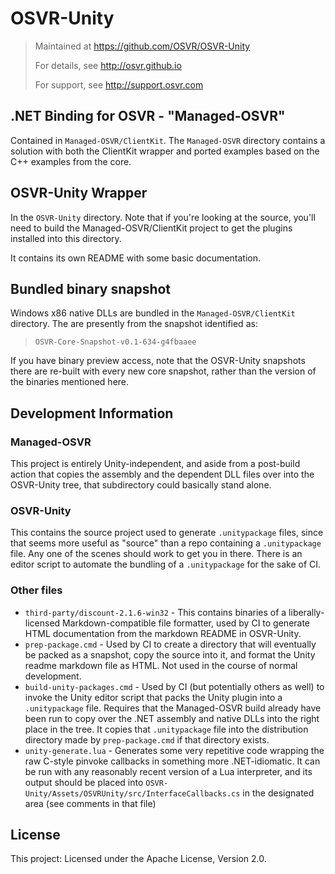 # OSVR-Unity
> Maintained at <https://github.com/OSVR/OSVR-Unity>
>
> For details, see <http://osvr.github.io>
>
> For support, see <http://support.osvr.com>

## .NET Binding for OSVR - "Managed-OSVR"
Contained in `Managed-OSVR/ClientKit`. The `Managed-OSVR` directory contains a solution with both the ClientKit wrapper and ported examples based on the C++ examples from the core.

## OSVR-Unity Wrapper
In the `OSVR-Unity` directory. Note that if you're looking at the source, you'll need to build the Managed-OSVR/ClientKit project to get the plugins installed into this directory.

It contains its own README with some basic documentation.

## Bundled binary snapshot
Windows x86 native DLLs are bundled in the `Managed-OSVR/ClientKit` directory. The are presently from the snapshot identified as:

> `OSVR-Core-Snapshot-v0.1-634-g4fbaaee`

If you have binary preview access, note that the OSVR-Unity snapshots there are re-built with every new core snapshot, rather than the version of the binaries mentioned here.

## Development Information

### Managed-OSVR
This project is entirely Unity-independent, and aside from a post-build action that copies the assembly and the dependent DLL files over into the OSVR-Unity tree, that subdirectory could basically stand alone.

### OSVR-Unity
This contains the source project used to generate `.unitypackage` files, since that seems more useful as "source" than a repo containing a `.unitypackage` file. Any one of the scenes should work to get you in there. There is an editor script to automate the bundling of a `.unitypackage` for the sake of CI.

### Other files

- `third-party/discount-2.1.6-win32` - This contains binaries of a liberally-licensed Markdown-compatible file formatter, used by CI to generate HTML documentation from the markdown README in OSVR-Unity.
- `prep-package.cmd` - Used by CI to create a directory that will eventually be packed as a snapshot, copy the source into it, and format the Unity readme markdown file as HTML. Not used in the course of normal development.
- `build-unity-packages.cmd` - Used by CI (but potentially others as well) to invoke the Unity editor script that packs the Unity plugin into a `.unitypackage` file. Requires that the Managed-OSVR build already have been run to copy over the .NET assembly and native DLLs into the right place in the tree. It copies that `.unitypackage` file into the distribution directory made by `prep-package.cmd` if that directory exists.
- `unity-generate.lua` - Generates some very repetitive code wrapping the raw C-style pinvoke callbacks in something more .NET-idiomatic. It can be run with any reasonably recent version of a Lua interpreter, and its output should be placed into `OSVR-Unity/Assets/OSVRUnity/src/InterfaceCallbacks.cs` in the designated area (see comments in that file)

## License

This project: Licensed under the Apache License, Version 2.0.